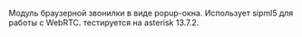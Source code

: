 Модуль браузерной звонилки в виде popup-окна.
Использует sipml5 для работы с WebRTC.
тестируется на asterisk 13.7.2.
